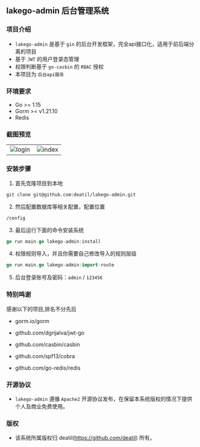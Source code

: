 ## lakego-admin 后台管理系统


### 项目介绍

*  `lakego-admin` 是基于 `gin` 的后台开发框架，完全api接口化，适用于前后端分离的项目
*  基于 `JWT` 的用户登录态管理
*  权限判断基于 `go-casbin` 的 `RBAC` 授权
*  本项目为 `后台api服务`


### 环境要求

 - Go >= 1.15
 - Gorm >= v1.21.10
 - Redis


### 截图预览

<table>
    <tr>
        <td width="50%">
            <center>
                <img alt="login" src="" />
            </center>
        </td>
        <td width="50%">
            <center>
                <img alt="index" src="" />
            </center>
        </td>
    </tr>
</table>


### 安装步骤

1. 首先克隆项目到本地

```
git clone git@github.com:deatil/lakego-admin.git
```

2. 然后配置数据库等相关配置，配置位置

```
/config
```

3. 最后运行下面的命令安装系统

```go
go run main.go lakego-admin:install
```

4. 权限规则导入，并且你需要自己修改导入的规则层级

```go
go run main.go lakego-admin:import-route
```

5. 后台登录账号及密码：`admin` / `123456`


### 特别鸣谢

感谢以下的项目,排名不分先后

 - gorm.io/gorm

 - github.com/dgrijalva/jwt-go

 - github.com/casbin/casbin

 - github.com/spf13/cobra

 - github.com/go-redis/redis


### 开源协议

*  `lakego-admin` 遵循 `Apache2` 开源协议发布，在保留本系统版权的情况下提供个人及商业免费使用。


### 版权

*  该系统所属版权归 deatil(https://github.com/deatil) 所有。
